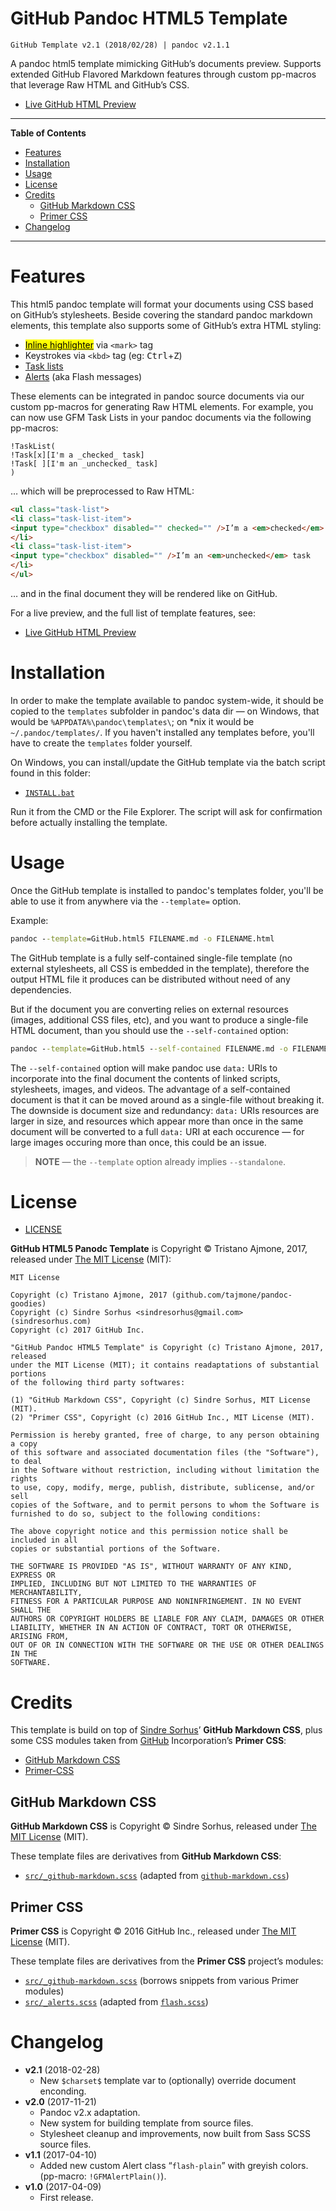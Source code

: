 # GitHub Pandoc HTML5 Template

    GitHub Template v2.1 (2018/02/28) | pandoc v2.1.1

A pandoc html5 template mimicking GitHub’s documents preview. Supports extended GitHub Flavored Markdown features through custom pp-macros that leverage Raw HTML and GitHub’s CSS.

  - [Live GitHub HTML Preview](http://htmlpreview.github.io/?https://github.com/tajmone/pandoc-goodies/blob/master/templates/html5/github/GitHub-Template-Preview.html)


-----

**Table of Contents**

<!-- MarkdownTOC autolink="true" bracket="round" autoanchor="false" lowercase="true" lowercase_only_ascii="true" uri_encoding="true" depth="3" -->

- [Features](#features)
- [Installation](#installation)
- [Usage](#usage)
- [License](#license)
- [Credits](#credits)
  - [GitHub Markdown CSS](#github-markdown-css)
  - [Primer CSS](#primer-css)
- [Changelog](#changelog)

<!-- /MarkdownTOC -->

-----



# Features

This html5 pandoc template will format your documents using CSS based on GitHub’s stylesheets. Beside covering the standard pandoc markdown elements, this template also supports some of GitHub’s extra HTML styling:

  - [<mark>Inline highlighter</mark>](http://primercss.io/type/#inline-text-elements) via `<mark>` tag
  - Keystrokes via `<kbd>` tag (eg: <kbd>Ctrl</kbd>+<kbd>Z</kbd>)
  - [Task lists](https://help.github.com/articles/basic-writing-and-formatting-syntax/#task-lists)
  - [Alerts](http://primercss.io/archive/alerts/) (aka Flash messages)

These elements can be integrated in pandoc source documents via our custom pp-macros for generating Raw HTML elements. For example, you can now use GFM Task Lists in your pandoc documents via the following pp-macros:

    !TaskList(
    !Task[x][I'm a _checked_ task]
    !Task[ ][I'm an _unchecked_ task]
    )

… which will be preprocessed to Raw HTML:

``` html
<ul class="task-list">
<li class="task-list-item">
<input type="checkbox" disabled="" checked="" />I’m a <em>checked</em> task
</li>
<li class="task-list-item">
<input type="checkbox" disabled="" />I’m an <em>unchecked</em> task
</li>
</ul>
```

… and in the final document they will be rendered like on GitHub.

For a live preview, and the full list of template features, see:

  - [Live GitHub HTML Preview](http://htmlpreview.github.io/?https://github.com/tajmone/pandoc-goodies/blob/master/templates/html5/github/GitHub-Template-Preview.html)

# Installation

In order to make the template available to pandoc system-wide, it should be copied to the `templates` subfolder in pandoc's data dir — on Windows, that would be `%APPDATA%\pandoc\templates\`; on \*nix it would be `~/.pandoc/templates/`. If you haven't installed any templates before, you'll have to create the `templates` folder yourself.

On Windows, you can install/update the GitHub template via the batch script found in this folder:

- [`INSTALL.bat`](./INSTALL.bat)

Run it from the CMD or the File Explorer. The script will ask for confirmation before actually installing the template.

# Usage

Once the GitHub template is installed to pandoc's templates folder, you'll be able to use it from anywhere via the `--template=` option.

Example:

```bat
pandoc --template=GitHub.html5 FILENAME.md -o FILENAME.html
```

The GitHub template is a fully self-contained single-file template (no external stylesheets, all CSS is embedded in the template), therefore the output HTML file it produces can be distributed without need of any dependencies.

But if the document you are converting relies on external resources (images, additional CSS files, etc), and you want to produce a single-file HTML document, than you should use the `--self-contained` option:

```bat
pandoc --template=GitHub.html5 --self-contained FILENAME.md -o FILENAME.html
```

The `--self-contained` option will make pandoc use `data:` URIs to incorporate into the final document the contents of linked scripts, stylesheets, images, and videos. The advantage of a self-contained document is that it can be moved around as a single-file without breaking it. The downside is document size and redundancy: `data:` URIs resources are larger in size, and resources which appear more than once in the same document will be converted to a full `data:` URI at each occurence — for large images occuring more than once, this could be an issue.

> __NOTE__ — the `--template` option already implies `--standalone`.


# License

  - [LICENSE](./LICENSE)

**GitHub HTML5 Panodc Template** is Copyright © Tristano Ajmone, 2017, released under [The MIT License](./LICENSE) (MIT):

    MIT License
    
    Copyright (c) Tristano Ajmone, 2017 (github.com/tajmone/pandoc-goodies)
    Copyright (c) Sindre Sorhus <sindresorhus@gmail.com> (sindresorhus.com)
    Copyright (c) 2017 GitHub Inc.
    
    "GitHub Pandoc HTML5 Template" is Copyright (c) Tristano Ajmone, 2017, released
    under the MIT License (MIT); it contains readaptations of substantial portions
    of the following third party softwares:
    
    (1) "GitHub Markdown CSS", Copyright (c) Sindre Sorhus, MIT License (MIT).
    (2) "Primer CSS", Copyright (c) 2016 GitHub Inc., MIT License (MIT).
    
    Permission is hereby granted, free of charge, to any person obtaining a copy
    of this software and associated documentation files (the "Software"), to deal
    in the Software without restriction, including without limitation the rights
    to use, copy, modify, merge, publish, distribute, sublicense, and/or sell
    copies of the Software, and to permit persons to whom the Software is
    furnished to do so, subject to the following conditions:
    
    The above copyright notice and this permission notice shall be included in all
    copies or substantial portions of the Software.
    
    THE SOFTWARE IS PROVIDED "AS IS", WITHOUT WARRANTY OF ANY KIND, EXPRESS OR
    IMPLIED, INCLUDING BUT NOT LIMITED TO THE WARRANTIES OF MERCHANTABILITY,
    FITNESS FOR A PARTICULAR PURPOSE AND NONINFRINGEMENT. IN NO EVENT SHALL THE
    AUTHORS OR COPYRIGHT HOLDERS BE LIABLE FOR ANY CLAIM, DAMAGES OR OTHER
    LIABILITY, WHETHER IN AN ACTION OF CONTRACT, TORT OR OTHERWISE, ARISING FROM,
    OUT OF OR IN CONNECTION WITH THE SOFTWARE OR THE USE OR OTHER DEALINGS IN THE
    SOFTWARE.

# Credits

This template is build on top of [Sindre Sorhus](https://github.com/sindresorhus)’ **GitHub Markdown CSS**, plus some CSS modules taken from [GitHub](https://github.com) Incorporation’s **Primer CSS**:

  - [GitHub Markdown CSS](https://sindresorhus.com/github-markdown-css)
  - [Primer-CSS](http://primercss.io/)

## GitHub Markdown CSS

**GitHub Markdown CSS** is Copyright © Sindre Sorhus, released under [The MIT License](https://github.com/sindresorhus/github-markdown-css/blob/gh-pages/readme.md) (MIT).

These template files are derivatives from **GitHub Markdown CSS**:

  - [`src/_github-markdown.scss`](./src/_github-markdown.scss) (adapted from [`github-markdown.css`](https://github.com/sindresorhus/github-markdown-css/blob/gh-pages/github-markdown.css))

## Primer CSS

**Primer CSS** is Copyright © 2016 GitHub Inc., released under [The MIT License](https://github.com/primer/primer-css/blob/master/LICENSE) (MIT).

These template files are derivatives from the **Primer CSS** project’s modules:

  - [`src/_github-markdown.scss`](./src/_github-markdown.scss) (borrows snippets from various Primer modules)
  - [`src/_alerts.scss`](./src/_alerts.scss) (adapted from [`flash.scss`](https://github.com/primer/primer/blob/master/modules/primer-alerts/lib/flash.scss))

# Changelog

  - **v2.1** (2018-02-28)
      - New `$charset$` template var to (optionally) override document enconding.
  - **v2.0** (2017-11-21)
      - Pandoc v2.x adaptation.
      - New system for building template from source files.
      - Stylesheet cleanup and improvements, now built from Sass SCSS source files.
  - **v1.1** (2017-04-10)
      - Added new custom Alert class “`flash-plain`” with greyish colors. (pp-macro: `!GFMAlertPlain()`).
  - **v1.0** (2017-04-09)
      - First release.
